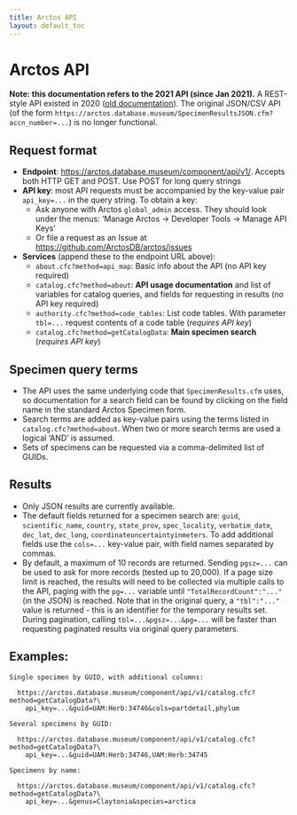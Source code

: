 ```yaml
---
title: Arctos API
layout: default_toc
---
```


# Arctos API

**Note: this documentation refers to the 2021 API (since Jan 2021).**
A REST-style API existed in 2020 ([old documentation][1]).  The
original JSON/CSV API (of the form
`https://arctos.database.museum/SpecimenResultsJSON.cfm?accn_number=...`)
is no longer functional.

## Request format

 * **Endpoint**: <https://arctos.database.museum/component/api/v1/>.
   Accepts both HTTP GET and POST. Use POST for long query strings
 * **API key**: most API requests must be accompanied by the key-value
   pair `api_key=...` in the query string. To obtain a key:
     * Ask anyone with Arctos `global_admin` access. They should look
       under the menus: ‘Manage Arctos -> Developer Tools -> Manage
       API Keys’
     * Or file a request as an Issue at
       <https://github.com/ArctosDB/arctos/issues>
 * **Services** (append these to the endpoint URL above):
    * `about.cfc?method=api_map`: Basic info about the API (no API key required)
    * `catalog.cfc?method=about`: **API usage documentation** and list of 
       variables for catalog queries, and fields for requesting in results (no
       API key required)
    * `authority.cfc?method=code_tables`: List code tables. With parameter 
      `tbl=...` request contents of a code table (_requires API key_)
    * `catalog.cfc?method=getCatalogData`: **Main specimen search**
      (_requires API key_)

## Specimen query terms

 * The API uses the same underlying code that `SpecimenResults.cfm` uses, so
   documentation for a search field can be found by clicking on the
   field name in the standard Arctos Specimen form.
 * Search terms are added as key-value pairs using the terms listed in
   `catalog.cfc?method=about`. When two or more search terms are used
   a logical ‘AND’ is assumed.
 * Sets of specimens can be requested via a comma-delimited list of
   GUIDs.

## Results

 * Only JSON results are currently available.  
 * The default fields returned for a specimen search are: `guid`,
   `scientific_name`, `country`, `state_prov`, `spec_locality`,
   `verbatim_date`, `dec_lat`, `dec_long`,
   `coordinateuncertaintyinmeters`. To add additional fields use the
   `cols=...` key-value pair, with field names separated by commas.
 * By default, a maximum of 10 records are returned. Sending
   `pgsz=...` can be used to ask for more records (tested up to
   20,000). If a page size limit is reached, the results will need to
   be collected via multiple calls to the API, paging with the
   `pg=...` variable until `"TotalRecordCount":"..."` (in the JSON) is
   reached. Note that in the original query, a `"tbl":"..."` value is
   returned - this is an identifier for the temporary results
   set. During pagination, calling `tbl=...&pgsz=...&pg=...` will be
   faster than requesting paginated results via original query
   parameters.

## Examples: 

```
Single specimen by GUID, with additional columns:

  https://arctos.database.museum/component/api/v1/catalog.cfc?method=getCatalogData?\
    api_key=...&guid=UAM:Herb:34746&cols=partdetail,phylum

Several specimens by GUID:

  https://arctos.database.museum/component/api/v1/catalog.cfc?method=getCatalogData?\
    api_key=...&guid=UAM:Herb:34746,UAM:Herb:34745

Specimens by name:

  https://arctos.database.museum/component/api/v1/catalog.cfc?method=getCatalogData?\
    api_key=...&genus=Claytonia&species=arctica
```

[1]: https://web.archive.org/web/20200928123759/https://handbook.arctosdb.org/documentation/api.html
